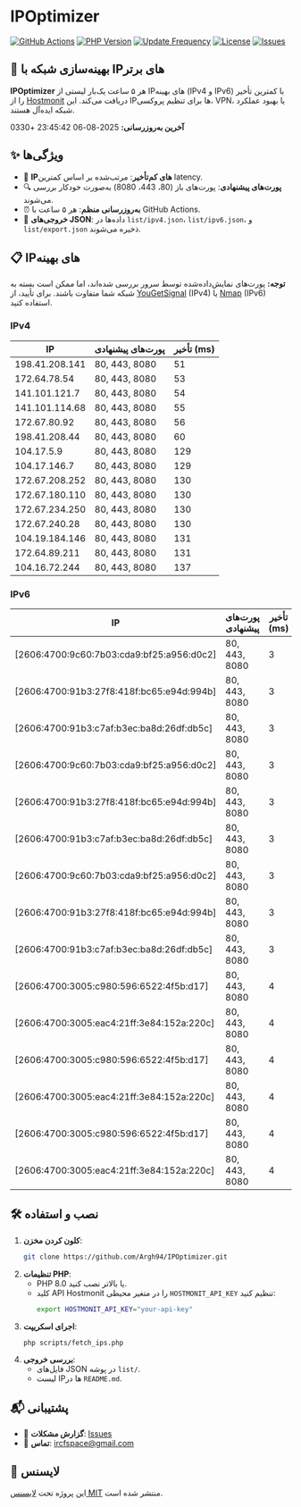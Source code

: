 # IPOptimizer

[![GitHub Actions](https://github.com/Argh94/IPOptimizer/workflows/IPOptimizer/badge.svg)](https://github.com/Argh94/IPOptimizer/actions)
[![PHP Version](https://img.shields.io/badge/PHP-8.0-blue)](https://www.php.net)
[![Update Frequency](https://img.shields.io/badge/Updates-Every%205%20Hours-green)](https://github.com/Argh94/IPOptimizer)
[![License](https://img.shields.io/badge/License-MIT-yellow)](https://opensource.org/licenses/MIT)
[![Issues](https://img.shields.io/github/issues/Argh94/IPOptimizer)](https://github.com/Argh94/IPOptimizer/issues)

## 🚀 بهینه‌سازی شبکه با IPهای برتر

**IPOptimizer** هر ۵ ساعت یک‌بار لیستی از IPهای بهینه (IPv4 و IPv6) با کمترین تأخیر را از [Hostmonit](https://hostmonit.com/) دریافت می‌کند. این IPها برای تنظیم پروکسی، VPN، یا بهبود عملکرد شبکه ایده‌آل هستند.

**آخرین به‌روزرسانی:** 2025-08-06 23:45:42 +0330

## ✨ ویژگی‌ها
- 📡 **IPهای کم‌تأخیر**: مرتب‌شده بر اساس کمترین latency.
- 🔍 **پورت‌های پیشنهادی**: پورت‌های باز (80، 443، 8080) به‌صورت خودکار بررسی می‌شوند.
- ⏰ **به‌روزرسانی منظم**: هر ۵ ساعت با GitHub Actions.
- 📄 **خروجی‌های JSON**: داده‌ها در `list/ipv4.json`، `list/ipv6.json`، و `list/export.json` ذخیره می‌شوند.

## 📋 IPهای بهینه

**توجه:** پورت‌های نمایش‌داده‌شده توسط سرور بررسی شده‌اند، اما ممکن است بسته به شبکه شما متفاوت باشند. برای تأیید، از [YouGetSignal](https://www.yougetsignal.com/tools/open-ports/) (IPv4) یا [Nmap](https://nmap.org/) (IPv6) استفاده کنید.

### IPv4
| IP | پورت‌های پیشنهادی | تأخیر (ms) |
|----|-------------------|------------|
| 198.41.208.141 | 80, 443, 8080 | 51 |
| 172.64.78.54 | 80, 443, 8080 | 53 |
| 141.101.121.7 | 80, 443, 8080 | 54 |
| 141.101.114.68 | 80, 443, 8080 | 55 |
| 172.67.80.92 | 80, 443, 8080 | 56 |
| 198.41.208.44 | 80, 443, 8080 | 60 |
| 104.17.5.9 | 80, 443, 8080 | 129 |
| 104.17.146.7 | 80, 443, 8080 | 129 |
| 172.67.208.252 | 80, 443, 8080 | 130 |
| 172.67.180.110 | 80, 443, 8080 | 130 |
| 172.67.234.250 | 80, 443, 8080 | 130 |
| 172.67.240.28 | 80, 443, 8080 | 130 |
| 104.19.184.146 | 80, 443, 8080 | 131 |
| 172.64.89.211 | 80, 443, 8080 | 131 |
| 104.16.72.244 | 80, 443, 8080 | 137 |

### IPv6
| IP | پورت‌های پیشنهادی | تأخیر (ms) |
|----|-------------------|------------|
| [2606:4700:9c60:7b03:cda9:bf25:a956:d0c2] | 80, 443, 8080 | 3 |
| [2606:4700:91b3:27f8:418f:bc65:e94d:994b] | 80, 443, 8080 | 3 |
| [2606:4700:91b3:c7af:b3ec:ba8d:26df:db5c] | 80, 443, 8080 | 3 |
| [2606:4700:9c60:7b03:cda9:bf25:a956:d0c2] | 80, 443, 8080 | 3 |
| [2606:4700:91b3:27f8:418f:bc65:e94d:994b] | 80, 443, 8080 | 3 |
| [2606:4700:91b3:c7af:b3ec:ba8d:26df:db5c] | 80, 443, 8080 | 3 |
| [2606:4700:9c60:7b03:cda9:bf25:a956:d0c2] | 80, 443, 8080 | 3 |
| [2606:4700:91b3:27f8:418f:bc65:e94d:994b] | 80, 443, 8080 | 3 |
| [2606:4700:91b3:c7af:b3ec:ba8d:26df:db5c] | 80, 443, 8080 | 3 |
| [2606:4700:3005:c980:596:6522:4f5b:d17] | 80, 443, 8080 | 4 |
| [2606:4700:3005:eac4:21ff:3e84:152a:220c] | 80, 443, 8080 | 4 |
| [2606:4700:3005:c980:596:6522:4f5b:d17] | 80, 443, 8080 | 4 |
| [2606:4700:3005:eac4:21ff:3e84:152a:220c] | 80, 443, 8080 | 4 |
| [2606:4700:3005:c980:596:6522:4f5b:d17] | 80, 443, 8080 | 4 |
| [2606:4700:3005:eac4:21ff:3e84:152a:220c] | 80, 443, 8080 | 4 |

## 🛠️ نصب و استفاده
1. **کلون کردن مخزن**:
   ```bash
   git clone https://github.com/Argh94/IPOptimizer.git
   ```
2. **تنظیمات PHP**:
   - PHP 8.0 یا بالاتر نصب کنید.
   - کلید API Hostmonit را در متغیر محیطی `HOSTMONIT_API_KEY` تنظیم کنید:
     ```bash
     export HOSTMONIT_API_KEY="your-api-key"
     ```
3. **اجرای اسکریپت**:
   ```bash
   php scripts/fetch_ips.php
   ```
4. **بررسی خروجی**:
   - فایل‌های JSON در پوشه `list/`.
   - لیست IPها در `README.md`.

## 📬 پشتیبانی
- 🐛 **گزارش مشکلات**: [Issues](https://github.com/Argh94/IPOptimizer/issues)
- 📧 **تماس**: [ircfspace@gmail.com](mailto:ircfspace@gmail.com)

## 📄 لایسنس
این پروژه تحت [لایسنس MIT](https://github.com/Argh94/HandWave/blob/main/LICENCE) منتشر شده است.
